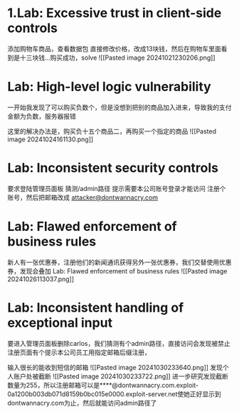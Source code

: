 # 1.Lab: Excessive trust in client-side controls
添加购物车商品，查看数据包
直接修改价格，改成13块钱，然后在购物车里面看到是十三块钱...购买成功，solve
![[Pasted image 20241021230206.png]]
# Lab: High-level logic vulnerability
一开始我发现了可以购买负数个，但是没想到把别的商品加入进来，导致我的支付金额为负数，服务器报错

这里的解决办法是，购买负十五个商品二，再购买一个指定的商品
![[Pasted image 20241024161130.png]]

# Lab: Inconsistent security controls
要求登陆管理员面板
猜测/admin路径
提示需要本公司账号登录才能访问
注册个账号，然后把邮箱改成 attacker@dontwannacry.com

# Lab: Flawed enforcement of business rules
新人有一张优惠券，注册他们的新闻通讯获得另外一张优惠券，我们交替使用优惠券，发现会叠加
Lab: Flawed enforcement of business rules
![[Pasted image 20241026113037.png]]

# Lab: Inconsistent handling of exceptional input
要进入管理员面板删除carlos，我们猜测有个admin路径，直接访问会发现被禁止
注册页面有个提示本公司员工用指定邮箱后缀注册，

输入很长的能收到短信的邮箱
![[Pasted image 20241030233640.png]]
发现个人账户处被截断
![[Pasted image 20241030233722.png]]
进一步研究发现截断数量为255，所以注册邮箱可以是****@dontwannacry.com.exploit-0a1200b003db071d8159b0bc015e0000.exploit-server.net使她正好显示到dontwannacry.com为止，然后就能访问admin路径了